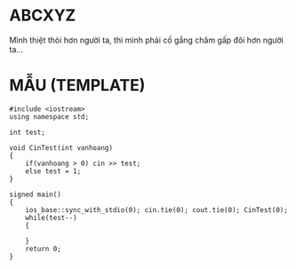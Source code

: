 # ABCXYZ
Mình thiệt thòi hơn người ta, thì mình phải cố gắng chăm gấp đôi hơn người ta...

# MẪU (TEMPLATE)

```
#include <iostream>
using namespace std;

int test;

void CinTest(int vanhoang)
{
    if(vanhoang > 0) cin >> test;
    else test = 1;
}

signed main()
{
    ios_base::sync_with_stdio(0); cin.tie(0); cout.tie(0); CinTest(0);
    while(test--)
    {
        
    }
    return 0;
}
